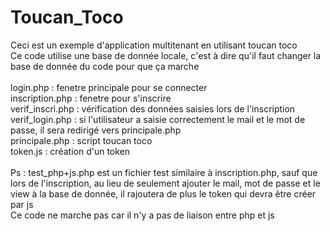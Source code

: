 # Toucan_Toco </br>
Ceci est un exemple d'application multitenant en utilisant toucan toco </br>
Ce code utilise une base de donnée locale, c'est à dire qu'il faut changer la base de donnée du code pour que ça marche </br></br>
login.php : fenetre principale pour se connecter </br>
inscription.php : fenetre pour s'inscrire </br>
verif_inscri.php : vérification des données saisies lors de l'inscription </br>
verif_login.php : si l'utilisateur a saisie correctement le mail et le mot de passe, il sera redirigé vers principale.php </br>
principale.php : script toucan toco </br>
token.js : création d'un token </br></br>
Ps : test_php+js.php est un fichier test similaire à inscription.php, sauf que lors de l'inscription, au lieu de seulement ajouter le mail, mot de passe et le view à la base de donnée, il rajoutera de plus le token qui devra être créer par js </br>
Ce code ne marche pas car il n'y a pas de liaison entre php et js
